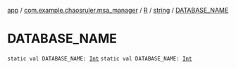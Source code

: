 [app](../../../index.md) / [com.example.chaosruler.msa_manager](../../index.md) / [R](../index.md) / [string](index.md) / [DATABASE_NAME](.)

# DATABASE_NAME

`static val DATABASE_NAME: `[`Int`](https://kotlinlang.org/api/latest/jvm/stdlib/kotlin/-int/index.html)
`static val DATABASE_NAME: `[`Int`](https://kotlinlang.org/api/latest/jvm/stdlib/kotlin/-int/index.html)